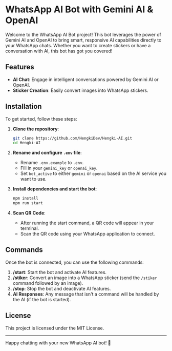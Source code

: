 # WhatsApp AI Bot with Gemini AI & OpenAI

Welcome to the WhatsApp AI Bot project! This bot leverages the power of Gemini AI and OpenAI to bring smart, responsive AI capabilities directly to your WhatsApp chats. Whether you want to create stickers or have a conversation with AI, this bot has got you covered!

## Features

- **AI Chat**: Engage in intelligent conversations powered by Gemini AI or OpenAI.
- **Sticker Creation**: Easily convert images into WhatsApp stickers.

## Installation

To get started, follow these steps:

1. **Clone the repository**:

   ```bash
   git clone https://github.com/HengkiDev/Hengki-AI.git
   cd Hengki-AI
   ```

2. **Rename and configure `.env` file**:

   - Rename `.env.example` to `.env`.
   - Fill in your `gemini_key` or `openai_key`.
   - Set `bot_active` to either `gemini` or `openai` based on the AI service you want to use.

3. **Install dependencies and start the bot**:

   ```bash
   npm install
   npm run start
   ```

4. **Scan QR Code**:
   - After running the start command, a QR code will appear in your terminal.
   - Scan the QR code using your WhatsApp application to connect.

## Commands

Once the bot is connected, you can use the following commands:

1. **/start**: Start the bot and activate AI features.
2. **/stiker**: Convert an image into a WhatsApp sticker (send the `/stiker` command followed by an image).
3. **/stop**: Stop the bot and deactivate AI features.
4. **AI Responses**: Any message that isn't a command will be handled by the AI (if the bot is started).

## License

This project is licensed under the MIT License.

---

Happy chatting with your new WhatsApp AI bot! 🎉
